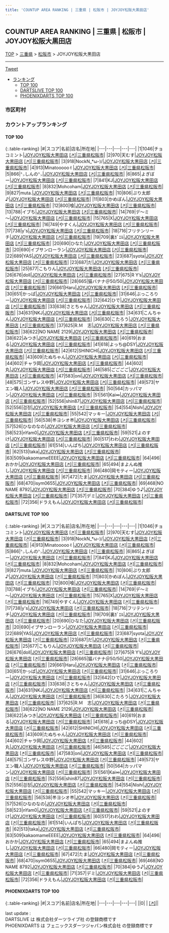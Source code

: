 ```yaml
---
title: 'COUNTUP AREA RANKING | 三重県 | 松阪市 | JOYJOY松阪大黒田店'
---
```

## COUNTUP AREA RANKING | 三重県 | 松阪市 | JOYJOY松阪大黒田店

[TOP](/darts/rank/) > [三重県](/darts/rank/三重県/) > [松阪市](/darts/rank/三重県/松阪市/) > JOYJOY松阪大黒田店

___

<a href="https://twitter.com/share?ref_src=twsrc%5Etfw" data-text="COUNTUP AREA RANKING | 三重県松阪市JOYJOY松阪大黒田店" class="twitter-share-button" data-hashtags="DARTSLIVE,PHOENIXDARTS,darts,ダーツ" data-show-count="false">Tweet</a>

* [ランキング](#カウントアップランキング)
    * [TOP 100](#top-100)
    * [DARTSLIVE TOP 100](#dartslive-top-100)
    * [PHOENIXDARTS TOP 100](#phoenixdarts-top-100)

### 市区町村

<ul>

</ul>

### カウントアップランキング

#### TOP 100



{:.table-ranking}
|#|スコア|名前|店名|所在地|
|---|---|---|---|---|
|1|1046|<span class="rank-name-dl">チョコミント</span>|<a href="/darts/rank/shops/e9893c98e6138b8a790ab824ce8730e5.html">JOYJOY松阪大黒田店</a> <a href="https://search.dartslive.com/jp/shop/e9893c98e6138b8a790ab824ce8730e5">[↗]</a>|<a href="/darts/rank/三重県/松阪市">三重県松阪市</a>|
|2|970|<span class="rank-name-dl">天むす</span>|<a href="/darts/rank/shops/e9893c98e6138b8a790ab824ce8730e5.html">JOYJOY松阪大黒田店</a> <a href="https://search.dartslive.com/jp/shop/e9893c98e6138b8a790ab824ce8730e5">[↗]</a>|<a href="/darts/rank/三重県/松阪市">三重県松阪市</a>|
|3|918|<span class="rank-name-dl">NockN_*ω-)/</span>|<a href="/darts/rank/shops/e9893c98e6138b8a790ab824ce8730e5.html">JOYJOY松阪大黒田店</a> <a href="https://search.dartslive.com/jp/shop/e9893c98e6138b8a790ab824ce8730e5">[↗]</a>|<a href="/darts/rank/三重県/松阪市">三重県松阪市</a>|
|4|913|<span class="rank-name-dl">Minatooooo✌︎</span>|<a href="/darts/rank/shops/e9893c98e6138b8a790ab824ce8730e5.html">JOYJOY松阪大黒田店</a> <a href="https://search.dartslive.com/jp/shop/e9893c98e6138b8a790ab824ce8730e5">[↗]</a>|<a href="/darts/rank/三重県/松阪市">三重県松阪市</a>|
|5|866|<span class="rank-name-dl">㌧しんの㌧</span>|<a href="/darts/rank/shops/e9893c98e6138b8a790ab824ce8730e5.html">JOYJOY松阪大黒田店</a> <a href="https://search.dartslive.com/jp/shop/e9893c98e6138b8a790ab824ce8730e5">[↗]</a>|<a href="/darts/rank/三重県/松阪市">三重県松阪市</a>|
|6|865|<span class="rank-name-dl">よぎぼー</span>|<a href="/darts/rank/shops/e9893c98e6138b8a790ab824ce8730e5.html">JOYJOY松阪大黒田店</a> <a href="https://search.dartslive.com/jp/shop/e9893c98e6138b8a790ab824ce8730e5">[↗]</a>|<a href="/darts/rank/三重県/松阪市">三重県松阪市</a>|
|7|841|<span class="rank-name-dl">KJ</span>|<a href="/darts/rank/shops/e9893c98e6138b8a790ab824ce8730e5.html">JOYJOY松阪大黒田店</a> <a href="https://search.dartslive.com/jp/shop/e9893c98e6138b8a790ab824ce8730e5">[↗]</a>|<a href="/darts/rank/三重県/松阪市">三重県松阪市</a>|
|8|832|<span class="rank-name-dl">Mohcoham</span>|<a href="/darts/rank/shops/e9893c98e6138b8a790ab824ce8730e5.html">JOYJOY松阪大黒田店</a> <a href="https://search.dartslive.com/jp/shop/e9893c98e6138b8a790ab824ce8730e5">[↗]</a>|<a href="/darts/rank/三重県/松阪市">三重県松阪市</a>|
|9|827|<span class="rank-name-dl">muta.</span>|<a href="/darts/rank/shops/e9893c98e6138b8a790ab824ce8730e5.html">JOYJOY松阪大黒田店</a> <a href="https://search.dartslive.com/jp/shop/e9893c98e6138b8a790ab824ce8730e5">[↗]</a>|<a href="/darts/rank/三重県/松阪市">三重県松阪市</a>|
|10|806|<span class="rank-name-dl">ぷり太郎♪</span>|<a href="/darts/rank/shops/e9893c98e6138b8a790ab824ce8730e5.html">JOYJOY松阪大黒田店</a> <a href="https://search.dartslive.com/jp/shop/e9893c98e6138b8a790ab824ce8730e5">[↗]</a>|<a href="/darts/rank/三重県/松阪市">三重県松阪市</a>|
|11|803|<span class="rank-name-dl">かめぽん</span>|<a href="/darts/rank/shops/e9893c98e6138b8a790ab824ce8730e5.html">JOYJOY松阪大黒田店</a> <a href="https://search.dartslive.com/jp/shop/e9893c98e6138b8a790ab824ce8730e5">[↗]</a>|<a href="/darts/rank/三重県/松阪市">三重県松阪市</a>|
|12|800|<span class="rank-name-dl">喰</span>|<a href="/darts/rank/shops/e9893c98e6138b8a790ab824ce8730e5.html">JOYJOY松阪大黒田店</a> <a href="https://search.dartslive.com/jp/shop/e9893c98e6138b8a790ab824ce8730e5">[↗]</a>|<a href="/darts/rank/三重県/松阪市">三重県松阪市</a>|
|13|788|<span class="rank-name-dl">イブち</span>|<a href="/darts/rank/shops/e9893c98e6138b8a790ab824ce8730e5.html">JOYJOY松阪大黒田店</a> <a href="https://search.dartslive.com/jp/shop/e9893c98e6138b8a790ab824ce8730e5">[↗]</a>|<a href="/darts/rank/三重県/松阪市">三重県松阪市</a>|
|14|769|<span class="rank-name-dl">デ～ミ～</span>|<a href="/darts/rank/shops/e9893c98e6138b8a790ab824ce8730e5.html">JOYJOY松阪大黒田店</a> <a href="https://search.dartslive.com/jp/shop/e9893c98e6138b8a790ab824ce8730e5">[↗]</a>|<a href="/darts/rank/三重県/松阪市">三重県松阪市</a>|
|15|765|<span class="rank-name-dl">X</span>|<a href="/darts/rank/shops/e9893c98e6138b8a790ab824ce8730e5.html">JOYJOY松阪大黒田店</a> <a href="https://search.dartslive.com/jp/shop/e9893c98e6138b8a790ab824ce8730e5">[↗]</a>|<a href="/darts/rank/三重県/松阪市">三重県松阪市</a>|
|16|749|<span class="rank-name-dl">やすくん</span>|<a href="/darts/rank/shops/e9893c98e6138b8a790ab824ce8730e5.html">JOYJOY松阪大黒田店</a> <a href="https://search.dartslive.com/jp/shop/e9893c98e6138b8a790ab824ce8730e5">[↗]</a>|<a href="/darts/rank/三重県/松阪市">三重県松阪市</a>|
|17|738|<span class="rank-name-dl">y&#x27;s</span>|<a href="/darts/rank/shops/e9893c98e6138b8a790ab824ce8730e5.html">JOYJOY松阪大黒田店</a> <a href="https://search.dartslive.com/jp/shop/e9893c98e6138b8a790ab824ce8730e5">[↗]</a>|<a href="/darts/rank/三重県/松阪市">三重県松阪市</a>|
|18|716|<span class="rank-name-dl">フリテンリーチ</span>|<a href="/darts/rank/shops/e9893c98e6138b8a790ab824ce8730e5.html">JOYJOY松阪大黒田店</a> <a href="https://search.dartslive.com/jp/shop/e9893c98e6138b8a790ab824ce8730e5">[↗]</a>|<a href="/darts/rank/三重県/松阪市">三重県松阪市</a>|
|19|709|<span class="rank-name-dl">裏ｶﾞｴﾙ</span>|<a href="/darts/rank/shops/e9893c98e6138b8a790ab824ce8730e5.html">JOYJOY松阪大黒田店</a> <a href="https://search.dartslive.com/jp/shop/e9893c98e6138b8a790ab824ce8730e5">[↗]</a>|<a href="/darts/rank/三重県/松阪市">三重県松阪市</a>|
|20|690|<span class="rank-name-dl">ひなた</span>|<a href="/darts/rank/shops/e9893c98e6138b8a790ab824ce8730e5.html">JOYJOY松阪大黒田店</a> <a href="https://search.dartslive.com/jp/shop/e9893c98e6138b8a790ab824ce8730e5">[↗]</a>|<a href="/darts/rank/三重県/松阪市">三重県松阪市</a>|
|20|690|<span class="rank-name-dl">イブサンローラン</span>|<a href="/darts/rank/shops/e9893c98e6138b8a790ab824ce8730e5.html">JOYJOY松阪大黒田店</a> <a href="https://search.dartslive.com/jp/shop/e9893c98e6138b8a790ab824ce8730e5">[↗]</a>|<a href="/darts/rank/三重県/松阪市">三重県松阪市</a>|
|22|689|<span class="rank-name-dl">YAS</span>|<a href="/darts/rank/shops/e9893c98e6138b8a790ab824ce8730e5.html">JOYJOY松阪大黒田店</a> <a href="https://search.dartslive.com/jp/shop/e9893c98e6138b8a790ab824ce8730e5">[↗]</a>|<a href="/darts/rank/三重県/松阪市">三重県松阪市</a>|
|23|687|<span class="rank-name-dl">syota</span>|<a href="/darts/rank/shops/e9893c98e6138b8a790ab824ce8730e5.html">JOYJOY松阪大黒田店</a> <a href="https://search.dartslive.com/jp/shop/e9893c98e6138b8a790ab824ce8730e5">[↗]</a>|<a href="/darts/rank/三重県/松阪市">三重県松阪市</a>|
|23|687|<span class="rank-name-dl">だ</span>|<a href="/darts/rank/shops/e9893c98e6138b8a790ab824ce8730e5.html">JOYJOY松阪大黒田店</a> <a href="https://search.dartslive.com/jp/shop/e9893c98e6138b8a790ab824ce8730e5">[↗]</a>|<a href="/darts/rank/三重県/松阪市">三重県松阪市</a>|
|25|677|<span class="rank-name-dl">こもりん</span>|<a href="/darts/rank/shops/e9893c98e6138b8a790ab824ce8730e5.html">JOYJOY松阪大黒田店</a> <a href="https://search.dartslive.com/jp/shop/e9893c98e6138b8a790ab824ce8730e5">[↗]</a>|<a href="/darts/rank/三重県/松阪市">三重県松阪市</a>|
|26|676|<span class="rank-name-dl">doll</span>|<a href="/darts/rank/shops/e9893c98e6138b8a790ab824ce8730e5.html">JOYJOY松阪大黒田店</a> <a href="https://search.dartslive.com/jp/shop/e9893c98e6138b8a790ab824ce8730e5">[↗]</a>|<a href="/darts/rank/三重県/松阪市">三重県松阪市</a>|
|27|675|<span class="rank-name-dl">R Y’s</span>|<a href="/darts/rank/shops/e9893c98e6138b8a790ab824ce8730e5.html">JOYJOY松阪大黒田店</a> <a href="https://search.dartslive.com/jp/shop/e9893c98e6138b8a790ab824ce8730e5">[↗]</a>|<a href="/darts/rank/三重県/松阪市">三重県松阪市</a>|
|28|665|<span class="rank-name-dl">猫バナナ＠50/50</span>|<a href="/darts/rank/shops/e9893c98e6138b8a790ab824ce8730e5.html">JOYJOY松阪大黒田店</a> <a href="https://search.dartslive.com/jp/shop/e9893c98e6138b8a790ab824ce8730e5">[↗]</a>|<a href="/darts/rank/三重県/松阪市">三重県松阪市</a>|
|29|661|<span class="rank-name-dl">Haru</span>|<a href="/darts/rank/shops/e9893c98e6138b8a790ab824ce8730e5.html">JOYJOY松阪大黒田店</a> <a href="https://search.dartslive.com/jp/shop/e9893c98e6138b8a790ab824ce8730e5">[↗]</a>|<a href="/darts/rank/三重県/松阪市">三重県松阪市</a>|
|30|651|<span class="rank-name-dl">かっぱ</span>|<a href="/darts/rank/shops/e9893c98e6138b8a790ab824ce8730e5.html">JOYJOY松阪大黒田店</a> <a href="https://search.dartslive.com/jp/shop/e9893c98e6138b8a790ab824ce8730e5">[↗]</a>|<a href="/darts/rank/三重県/松阪市">三重県松阪市</a>|
|31|646|<span class="rank-name-dl">ぶっころりー</span>|<a href="/darts/rank/shops/e9893c98e6138b8a790ab824ce8730e5.html">JOYJOY松阪大黒田店</a> <a href="https://search.dartslive.com/jp/shop/e9893c98e6138b8a790ab824ce8730e5">[↗]</a>|<a href="/darts/rank/三重県/松阪市">三重県松阪市</a>|
|32|642|<span class="rank-name-dl">ひで</span>|<a href="/darts/rank/shops/e9893c98e6138b8a790ab824ce8730e5.html">JOYJOY松阪大黒田店</a> <a href="https://search.dartslive.com/jp/shop/e9893c98e6138b8a790ab824ce8730e5">[↗]</a>|<a href="/darts/rank/三重県/松阪市">三重県松阪市</a>|
|33|638|<span class="rank-name-dl">さとちゃん</span>|<a href="/darts/rank/shops/e9893c98e6138b8a790ab824ce8730e5.html">JOYJOY松阪大黒田店</a> <a href="https://search.dartslive.com/jp/shop/e9893c98e6138b8a790ab824ce8730e5">[↗]</a>|<a href="/darts/rank/三重県/松阪市">三重県松阪市</a>|
|34|631|<span class="rank-name-dl">NKJ</span>|<a href="/darts/rank/shops/e9893c98e6138b8a790ab824ce8730e5.html">JOYJOY松阪大黒田店</a> <a href="https://search.dartslive.com/jp/shop/e9893c98e6138b8a790ab824ce8730e5">[↗]</a>|<a href="/darts/rank/三重県/松阪市">三重県松阪市</a>|
|34|631|<span class="rank-name-dl">こんちゃん</span>|<a href="/darts/rank/shops/e9893c98e6138b8a790ab824ce8730e5.html">JOYJOY松阪大黒田店</a> <a href="https://search.dartslive.com/jp/shop/e9893c98e6138b8a790ab824ce8730e5">[↗]</a>|<a href="/darts/rank/三重県/松阪市">三重県松阪市</a>|
|36|630|<span class="rank-name-dl">こたろう</span>|<a href="/darts/rank/shops/e9893c98e6138b8a790ab824ce8730e5.html">JOYJOY松阪大黒田店</a> <a href="https://search.dartslive.com/jp/shop/e9893c98e6138b8a790ab824ce8730e5">[↗]</a>|<a href="/darts/rank/三重県/松阪市">三重県松阪市</a>|
|37|625|<span class="rank-name-dl">R.Ｍ　志</span>|<a href="/darts/rank/shops/e9893c98e6138b8a790ab824ce8730e5.html">JOYJOY松阪大黒田店</a> <a href="https://search.dartslive.com/jp/shop/e9893c98e6138b8a790ab824ce8730e5">[↗]</a>|<a href="/darts/rank/三重県/松阪市">三重県松阪市</a>|
|38|622|<span class="rank-name-dl">NO NAME 2129</span>|<a href="/darts/rank/shops/e9893c98e6138b8a790ab824ce8730e5.html">JOYJOY松阪大黒田店</a> <a href="https://search.dartslive.com/jp/shop/e9893c98e6138b8a790ab824ce8730e5">[↗]</a>|<a href="/darts/rank/三重県/松阪市">三重県松阪市</a>|
|38|622|<span class="rank-name-dl">みつき</span>|<a href="/darts/rank/shops/e9893c98e6138b8a790ab824ce8730e5.html">JOYJOY松阪大黒田店</a> <a href="https://search.dartslive.com/jp/shop/e9893c98e6138b8a790ab824ce8730e5">[↗]</a>|<a href="/darts/rank/三重県/松阪市">三重県松阪市</a>|
|40|619|<span class="rank-name-dl">おまる</span>|<a href="/darts/rank/shops/e9893c98e6138b8a790ab824ce8730e5.html">JOYJOY松阪大黒田店</a> <a href="https://search.dartslive.com/jp/shop/e9893c98e6138b8a790ab824ce8730e5">[↗]</a>|<a href="/darts/rank/三重県/松阪市">三重県松阪市</a>|
|41|618|<span class="rank-name-dl">よっち@DSY</span>|<a href="/darts/rank/shops/e9893c98e6138b8a790ab824ce8730e5.html">JOYJOY松阪大黒田店</a> <a href="https://search.dartslive.com/jp/shop/e9893c98e6138b8a790ab824ce8730e5">[↗]</a>|<a href="/darts/rank/三重県/松阪市">三重県松阪市</a>|
|42|612|<span class="rank-name-dl">SHINICHI</span>|<a href="/darts/rank/shops/e9893c98e6138b8a790ab824ce8730e5.html">JOYJOY松阪大黒田店</a> <a href="https://search.dartslive.com/jp/shop/e9893c98e6138b8a790ab824ce8730e5">[↗]</a>|<a href="/darts/rank/三重県/松阪市">三重県松阪市</a>|
|43|609|<span class="rank-name-dl">たぬちゃん</span>|<a href="/darts/rank/shops/e9893c98e6138b8a790ab824ce8730e5.html">JOYJOY松阪大黒田店</a> <a href="https://search.dartslive.com/jp/shop/e9893c98e6138b8a790ab824ce8730e5">[↗]</a>|<a href="/darts/rank/三重県/松阪市">三重県松阪市</a>|
|44|602|<span class="rank-name-dl">チャラ岡</span>|<a href="/darts/rank/shops/e9893c98e6138b8a790ab824ce8730e5.html">JOYJOY松阪大黒田店</a> <a href="https://search.dartslive.com/jp/shop/e9893c98e6138b8a790ab824ce8730e5">[↗]</a>|<a href="/darts/rank/三重県/松阪市">三重県松阪市</a>|
|44|602|<span class="rank-name-dl">丸</span>|<a href="/darts/rank/shops/e9893c98e6138b8a790ab824ce8730e5.html">JOYJOY松阪大黒田店</a> <a href="https://search.dartslive.com/jp/shop/e9893c98e6138b8a790ab824ce8730e5">[↗]</a>|<a href="/darts/rank/三重県/松阪市">三重県松阪市</a>|
|46|585|<span class="rank-name-dl">ごごごご</span>|<a href="/darts/rank/shops/e9893c98e6138b8a790ab824ce8730e5.html">JOYJOY松阪大黒田店</a> <a href="https://search.dartslive.com/jp/shop/e9893c98e6138b8a790ab824ce8730e5">[↗]</a>|<a href="/darts/rank/三重県/松阪市">三重県松阪市</a>|
|47|583|<span class="rank-name-dl">oni</span>|<a href="/darts/rank/shops/e9893c98e6138b8a790ab824ce8730e5.html">JOYJOY松阪大黒田店</a> <a href="https://search.dartslive.com/jp/shop/e9893c98e6138b8a790ab824ce8730e5">[↗]</a>|<a href="/darts/rank/三重県/松阪市">三重県松阪市</a>|
|48|575|<span class="rank-name-dl">ゴンザレス中野</span>|<a href="/darts/rank/shops/e9893c98e6138b8a790ab824ce8730e5.html">JOYJOY松阪大黒田店</a> <a href="https://search.dartslive.com/jp/shop/e9893c98e6138b8a790ab824ce8730e5">[↗]</a>|<a href="/darts/rank/三重県/松阪市">三重県松阪市</a>|
|49|573|<span class="rank-name-dl">ヤエン職人</span>|<a href="/darts/rank/shops/e9893c98e6138b8a790ab824ce8730e5.html">JOYJOY松阪大黒田店</a> <a href="https://search.dartslive.com/jp/shop/e9893c98e6138b8a790ab824ce8730e5">[↗]</a>|<a href="/darts/rank/三重県/松阪市">三重県松阪市</a>|
|50|564|<span class="rank-name-dl">カッパマン</span>|<a href="/darts/rank/shops/e9893c98e6138b8a790ab824ce8730e5.html">JOYJOY松阪大黒田店</a> <a href="https://search.dartslive.com/jp/shop/e9893c98e6138b8a790ab824ce8730e5">[↗]</a>|<a href="/darts/rank/三重県/松阪市">三重県松阪市</a>|
|51|561|<span class="rank-name-dl">Kai∞</span>|<a href="/darts/rank/shops/e9893c98e6138b8a790ab824ce8730e5.html">JOYJOY松阪大黒田店</a> <a href="https://search.dartslive.com/jp/shop/e9893c98e6138b8a790ab824ce8730e5">[↗]</a>|<a href="/darts/rank/三重県/松阪市">三重県松阪市</a>|
|52|556|<span class="rank-name-dl">shin87</span>|<a href="/darts/rank/shops/e9893c98e6138b8a790ab824ce8730e5.html">JOYJOY松阪大黒田店</a> <a href="https://search.dartslive.com/jp/shop/e9893c98e6138b8a790ab824ce8730e5">[↗]</a>|<a href="/darts/rank/三重県/松阪市">三重県松阪市</a>|
|52|556|<span class="rank-name-dl">검정</span>|<a href="/darts/rank/shops/e9893c98e6138b8a790ab824ce8730e5.html">JOYJOY松阪大黒田店</a> <a href="https://search.dartslive.com/jp/shop/e9893c98e6138b8a790ab824ce8730e5">[↗]</a>|<a href="/darts/rank/三重県/松阪市">三重県松阪市</a>|
|54|554|<span class="rank-name-dl">*Nishi*</span>|<a href="/darts/rank/shops/e9893c98e6138b8a790ab824ce8730e5.html">JOYJOY松阪大黒田店</a> <a href="https://search.dartslive.com/jp/shop/e9893c98e6138b8a790ab824ce8730e5">[↗]</a>|<a href="/darts/rank/三重県/松阪市">三重県松阪市</a>|
|55|542|<span class="rank-name-dl">マッキー</span>|<a href="/darts/rank/shops/e9893c98e6138b8a790ab824ce8730e5.html">JOYJOY松阪大黒田店</a> <a href="https://search.dartslive.com/jp/shop/e9893c98e6138b8a790ab824ce8730e5">[↗]</a>|<a href="/darts/rank/三重県/松阪市">三重県松阪市</a>|
|56|538|<span class="rank-name-dl">〠ヨシオ〠</span>|<a href="/darts/rank/shops/e9893c98e6138b8a790ab824ce8730e5.html">JOYJOY松阪大黒田店</a> <a href="https://search.dartslive.com/jp/shop/e9893c98e6138b8a790ab824ce8730e5">[↗]</a>|<a href="/darts/rank/三重県/松阪市">三重県松阪市</a>|
|57|526|<span class="rank-name-dl">ひなのなの</span>|<a href="/darts/rank/shops/e9893c98e6138b8a790ab824ce8730e5.html">JOYJOY松阪大黒田店</a> <a href="https://search.dartslive.com/jp/shop/e9893c98e6138b8a790ab824ce8730e5">[↗]</a>|<a href="/darts/rank/三重県/松阪市">三重県松阪市</a>|
|58|523|<span class="rank-name-dl">nYam0</span>|<a href="/darts/rank/shops/e9893c98e6138b8a790ab824ce8730e5.html">JOYJOY松阪大黒田店</a> <a href="https://search.dartslive.com/jp/shop/e9893c98e6138b8a790ab824ce8730e5">[↗]</a>|<a href="/darts/rank/三重県/松阪市">三重県松阪市</a>|
|59|521|<span class="rank-name-dl">よのすけ</span>|<a href="/darts/rank/shops/e9893c98e6138b8a790ab824ce8730e5.html">JOYJOY松阪大黒田店</a> <a href="https://search.dartslive.com/jp/shop/e9893c98e6138b8a790ab824ce8730e5">[↗]</a>|<a href="/darts/rank/三重県/松阪市">三重県松阪市</a>|
|60|517|<span class="rank-name-dl">わわ</span>|<a href="/darts/rank/shops/e9893c98e6138b8a790ab824ce8730e5.html">JOYJOY松阪大黒田店</a> <a href="https://search.dartslive.com/jp/shop/e9893c98e6138b8a790ab824ce8730e5">[↗]</a>|<a href="/darts/rank/三重県/松阪市">三重県松阪市</a>|
|61|514|<span class="rank-name-dl">いんぱち</span>|<a href="/darts/rank/shops/e9893c98e6138b8a790ab824ce8730e5.html">JOYJOY松阪大黒田店</a> <a href="https://search.dartslive.com/jp/shop/e9893c98e6138b8a790ab824ce8730e5">[↗]</a>|<a href="/darts/rank/三重県/松阪市">三重県松阪市</a>|
|62|513|<span class="rank-name-dl">taka</span>|<a href="/darts/rank/shops/e9893c98e6138b8a790ab824ce8730e5.html">JOYJOY松阪大黒田店</a> <a href="https://search.dartslive.com/jp/shop/e9893c98e6138b8a790ab824ce8730e5">[↗]</a>|<a href="/darts/rank/三重県/松阪市">三重県松阪市</a>|
|63|509|<span class="rank-name-dl">kakaomameEEEE</span>|<a href="/darts/rank/shops/e9893c98e6138b8a790ab824ce8730e5.html">JOYJOY松阪大黒田店</a> <a href="https://search.dartslive.com/jp/shop/e9893c98e6138b8a790ab824ce8730e5">[↗]</a>|<a href="/darts/rank/三重県/松阪市">三重県松阪市</a>|
|64|496|<span class="rank-name-dl">おかか</span>|<a href="/darts/rank/shops/e9893c98e6138b8a790ab824ce8730e5.html">JOYJOY松阪大黒田店</a> <a href="https://search.dartslive.com/jp/shop/e9893c98e6138b8a790ab824ce8730e5">[↗]</a>|<a href="/darts/rank/三重県/松阪市">三重県松阪市</a>|
|65|494|<span class="rank-name-dl">まよんぬ推し</span>|<a href="/darts/rank/shops/e9893c98e6138b8a790ab824ce8730e5.html">JOYJOY松阪大黒田店</a> <a href="https://search.dartslive.com/jp/shop/e9893c98e6138b8a790ab824ce8730e5">[↗]</a>|<a href="/darts/rank/三重県/松阪市">三重県松阪市</a>|
|66|480|<span class="rank-name-dl">岡モティー</span>|<a href="/darts/rank/shops/e9893c98e6138b8a790ab824ce8730e5.html">JOYJOY松阪大黒田店</a> <a href="https://search.dartslive.com/jp/shop/e9893c98e6138b8a790ab824ce8730e5">[↗]</a>|<a href="/darts/rank/三重県/松阪市">三重県松阪市</a>|
|67|472|<span class="rank-name-dl">たま</span>|<a href="/darts/rank/shops/e9893c98e6138b8a790ab824ce8730e5.html">JOYJOY松阪大黒田店</a> <a href="https://search.dartslive.com/jp/shop/e9893c98e6138b8a790ab824ce8730e5">[↗]</a>|<a href="/darts/rank/三重県/松阪市">三重県松阪市</a>|
|68|470|<span class="rank-name-dl">isym0655</span>|<a href="/darts/rank/shops/e9893c98e6138b8a790ab824ce8730e5.html">JOYJOY松阪大黒田店</a> <a href="https://search.dartslive.com/jp/shop/e9893c98e6138b8a790ab824ce8730e5">[↗]</a>|<a href="/darts/rank/三重県/松阪市">三重県松阪市</a>|
|69|468|<span class="rank-name-dl">NO NAME 8792</span>|<a href="/darts/rank/shops/e9893c98e6138b8a790ab824ce8730e5.html">JOYJOY松阪大黒田店</a> <a href="https://search.dartslive.com/jp/shop/e9893c98e6138b8a790ab824ce8730e5">[↗]</a>|<a href="/darts/rank/三重県/松阪市">三重県松阪市</a>|
|70|384|<span class="rank-name-dl">ゆう♪</span>|<a href="/darts/rank/shops/e9893c98e6138b8a790ab824ce8730e5.html">JOYJOY松阪大黒田店</a> <a href="https://search.dartslive.com/jp/shop/e9893c98e6138b8a790ab824ce8730e5">[↗]</a>|<a href="/darts/rank/三重県/松阪市">三重県松阪市</a>|
|71|357|<span class="rank-name-dl">デミ</span>|<a href="/darts/rank/shops/e9893c98e6138b8a790ab824ce8730e5.html">JOYJOY松阪大黒田店</a> <a href="https://search.dartslive.com/jp/shop/e9893c98e6138b8a790ab824ce8730e5">[↗]</a>|<a href="/darts/rank/三重県/松阪市">三重県松阪市</a>|
|72|356|<span class="rank-name-dl">ドラえもん</span>|<a href="/darts/rank/shops/e9893c98e6138b8a790ab824ce8730e5.html">JOYJOY松阪大黒田店</a> <a href="https://search.dartslive.com/jp/shop/e9893c98e6138b8a790ab824ce8730e5">[↗]</a>|<a href="/darts/rank/三重県/松阪市">三重県松阪市</a>|


#### DARTSLIVE TOP 100



{:.table-ranking}
|#|スコア|名前|店名|所在地|
|---|---|---|---|---|
|1|1046|<span class="rank-name-dl">チョコミント</span>|<a href="/darts/rank/shops/e9893c98e6138b8a790ab824ce8730e5.html">JOYJOY松阪大黒田店</a> <a href="https://search.dartslive.com/jp/shop/e9893c98e6138b8a790ab824ce8730e5">[↗]</a>|<a href="/darts/rank/三重県/松阪市">三重県松阪市</a>|
|2|970|<span class="rank-name-dl">天むす</span>|<a href="/darts/rank/shops/e9893c98e6138b8a790ab824ce8730e5.html">JOYJOY松阪大黒田店</a> <a href="https://search.dartslive.com/jp/shop/e9893c98e6138b8a790ab824ce8730e5">[↗]</a>|<a href="/darts/rank/三重県/松阪市">三重県松阪市</a>|
|3|918|<span class="rank-name-dl">NockN_*ω-)/</span>|<a href="/darts/rank/shops/e9893c98e6138b8a790ab824ce8730e5.html">JOYJOY松阪大黒田店</a> <a href="https://search.dartslive.com/jp/shop/e9893c98e6138b8a790ab824ce8730e5">[↗]</a>|<a href="/darts/rank/三重県/松阪市">三重県松阪市</a>|
|4|913|<span class="rank-name-dl">Minatooooo✌︎</span>|<a href="/darts/rank/shops/e9893c98e6138b8a790ab824ce8730e5.html">JOYJOY松阪大黒田店</a> <a href="https://search.dartslive.com/jp/shop/e9893c98e6138b8a790ab824ce8730e5">[↗]</a>|<a href="/darts/rank/三重県/松阪市">三重県松阪市</a>|
|5|866|<span class="rank-name-dl">㌧しんの㌧</span>|<a href="/darts/rank/shops/e9893c98e6138b8a790ab824ce8730e5.html">JOYJOY松阪大黒田店</a> <a href="https://search.dartslive.com/jp/shop/e9893c98e6138b8a790ab824ce8730e5">[↗]</a>|<a href="/darts/rank/三重県/松阪市">三重県松阪市</a>|
|6|865|<span class="rank-name-dl">よぎぼー</span>|<a href="/darts/rank/shops/e9893c98e6138b8a790ab824ce8730e5.html">JOYJOY松阪大黒田店</a> <a href="https://search.dartslive.com/jp/shop/e9893c98e6138b8a790ab824ce8730e5">[↗]</a>|<a href="/darts/rank/三重県/松阪市">三重県松阪市</a>|
|7|841|<span class="rank-name-dl">KJ</span>|<a href="/darts/rank/shops/e9893c98e6138b8a790ab824ce8730e5.html">JOYJOY松阪大黒田店</a> <a href="https://search.dartslive.com/jp/shop/e9893c98e6138b8a790ab824ce8730e5">[↗]</a>|<a href="/darts/rank/三重県/松阪市">三重県松阪市</a>|
|8|832|<span class="rank-name-dl">Mohcoham</span>|<a href="/darts/rank/shops/e9893c98e6138b8a790ab824ce8730e5.html">JOYJOY松阪大黒田店</a> <a href="https://search.dartslive.com/jp/shop/e9893c98e6138b8a790ab824ce8730e5">[↗]</a>|<a href="/darts/rank/三重県/松阪市">三重県松阪市</a>|
|9|827|<span class="rank-name-dl">muta.</span>|<a href="/darts/rank/shops/e9893c98e6138b8a790ab824ce8730e5.html">JOYJOY松阪大黒田店</a> <a href="https://search.dartslive.com/jp/shop/e9893c98e6138b8a790ab824ce8730e5">[↗]</a>|<a href="/darts/rank/三重県/松阪市">三重県松阪市</a>|
|10|806|<span class="rank-name-dl">ぷり太郎♪</span>|<a href="/darts/rank/shops/e9893c98e6138b8a790ab824ce8730e5.html">JOYJOY松阪大黒田店</a> <a href="https://search.dartslive.com/jp/shop/e9893c98e6138b8a790ab824ce8730e5">[↗]</a>|<a href="/darts/rank/三重県/松阪市">三重県松阪市</a>|
|11|803|<span class="rank-name-dl">かめぽん</span>|<a href="/darts/rank/shops/e9893c98e6138b8a790ab824ce8730e5.html">JOYJOY松阪大黒田店</a> <a href="https://search.dartslive.com/jp/shop/e9893c98e6138b8a790ab824ce8730e5">[↗]</a>|<a href="/darts/rank/三重県/松阪市">三重県松阪市</a>|
|12|800|<span class="rank-name-dl">喰</span>|<a href="/darts/rank/shops/e9893c98e6138b8a790ab824ce8730e5.html">JOYJOY松阪大黒田店</a> <a href="https://search.dartslive.com/jp/shop/e9893c98e6138b8a790ab824ce8730e5">[↗]</a>|<a href="/darts/rank/三重県/松阪市">三重県松阪市</a>|
|13|788|<span class="rank-name-dl">イブち</span>|<a href="/darts/rank/shops/e9893c98e6138b8a790ab824ce8730e5.html">JOYJOY松阪大黒田店</a> <a href="https://search.dartslive.com/jp/shop/e9893c98e6138b8a790ab824ce8730e5">[↗]</a>|<a href="/darts/rank/三重県/松阪市">三重県松阪市</a>|
|14|769|<span class="rank-name-dl">デ～ミ～</span>|<a href="/darts/rank/shops/e9893c98e6138b8a790ab824ce8730e5.html">JOYJOY松阪大黒田店</a> <a href="https://search.dartslive.com/jp/shop/e9893c98e6138b8a790ab824ce8730e5">[↗]</a>|<a href="/darts/rank/三重県/松阪市">三重県松阪市</a>|
|15|765|<span class="rank-name-dl">X</span>|<a href="/darts/rank/shops/e9893c98e6138b8a790ab824ce8730e5.html">JOYJOY松阪大黒田店</a> <a href="https://search.dartslive.com/jp/shop/e9893c98e6138b8a790ab824ce8730e5">[↗]</a>|<a href="/darts/rank/三重県/松阪市">三重県松阪市</a>|
|16|749|<span class="rank-name-dl">やすくん</span>|<a href="/darts/rank/shops/e9893c98e6138b8a790ab824ce8730e5.html">JOYJOY松阪大黒田店</a> <a href="https://search.dartslive.com/jp/shop/e9893c98e6138b8a790ab824ce8730e5">[↗]</a>|<a href="/darts/rank/三重県/松阪市">三重県松阪市</a>|
|17|738|<span class="rank-name-dl">y&#x27;s</span>|<a href="/darts/rank/shops/e9893c98e6138b8a790ab824ce8730e5.html">JOYJOY松阪大黒田店</a> <a href="https://search.dartslive.com/jp/shop/e9893c98e6138b8a790ab824ce8730e5">[↗]</a>|<a href="/darts/rank/三重県/松阪市">三重県松阪市</a>|
|18|716|<span class="rank-name-dl">フリテンリーチ</span>|<a href="/darts/rank/shops/e9893c98e6138b8a790ab824ce8730e5.html">JOYJOY松阪大黒田店</a> <a href="https://search.dartslive.com/jp/shop/e9893c98e6138b8a790ab824ce8730e5">[↗]</a>|<a href="/darts/rank/三重県/松阪市">三重県松阪市</a>|
|19|709|<span class="rank-name-dl">裏ｶﾞｴﾙ</span>|<a href="/darts/rank/shops/e9893c98e6138b8a790ab824ce8730e5.html">JOYJOY松阪大黒田店</a> <a href="https://search.dartslive.com/jp/shop/e9893c98e6138b8a790ab824ce8730e5">[↗]</a>|<a href="/darts/rank/三重県/松阪市">三重県松阪市</a>|
|20|690|<span class="rank-name-dl">ひなた</span>|<a href="/darts/rank/shops/e9893c98e6138b8a790ab824ce8730e5.html">JOYJOY松阪大黒田店</a> <a href="https://search.dartslive.com/jp/shop/e9893c98e6138b8a790ab824ce8730e5">[↗]</a>|<a href="/darts/rank/三重県/松阪市">三重県松阪市</a>|
|20|690|<span class="rank-name-dl">イブサンローラン</span>|<a href="/darts/rank/shops/e9893c98e6138b8a790ab824ce8730e5.html">JOYJOY松阪大黒田店</a> <a href="https://search.dartslive.com/jp/shop/e9893c98e6138b8a790ab824ce8730e5">[↗]</a>|<a href="/darts/rank/三重県/松阪市">三重県松阪市</a>|
|22|689|<span class="rank-name-dl">YAS</span>|<a href="/darts/rank/shops/e9893c98e6138b8a790ab824ce8730e5.html">JOYJOY松阪大黒田店</a> <a href="https://search.dartslive.com/jp/shop/e9893c98e6138b8a790ab824ce8730e5">[↗]</a>|<a href="/darts/rank/三重県/松阪市">三重県松阪市</a>|
|23|687|<span class="rank-name-dl">syota</span>|<a href="/darts/rank/shops/e9893c98e6138b8a790ab824ce8730e5.html">JOYJOY松阪大黒田店</a> <a href="https://search.dartslive.com/jp/shop/e9893c98e6138b8a790ab824ce8730e5">[↗]</a>|<a href="/darts/rank/三重県/松阪市">三重県松阪市</a>|
|23|687|<span class="rank-name-dl">だ</span>|<a href="/darts/rank/shops/e9893c98e6138b8a790ab824ce8730e5.html">JOYJOY松阪大黒田店</a> <a href="https://search.dartslive.com/jp/shop/e9893c98e6138b8a790ab824ce8730e5">[↗]</a>|<a href="/darts/rank/三重県/松阪市">三重県松阪市</a>|
|25|677|<span class="rank-name-dl">こもりん</span>|<a href="/darts/rank/shops/e9893c98e6138b8a790ab824ce8730e5.html">JOYJOY松阪大黒田店</a> <a href="https://search.dartslive.com/jp/shop/e9893c98e6138b8a790ab824ce8730e5">[↗]</a>|<a href="/darts/rank/三重県/松阪市">三重県松阪市</a>|
|26|676|<span class="rank-name-dl">doll</span>|<a href="/darts/rank/shops/e9893c98e6138b8a790ab824ce8730e5.html">JOYJOY松阪大黒田店</a> <a href="https://search.dartslive.com/jp/shop/e9893c98e6138b8a790ab824ce8730e5">[↗]</a>|<a href="/darts/rank/三重県/松阪市">三重県松阪市</a>|
|27|675|<span class="rank-name-dl">R Y’s</span>|<a href="/darts/rank/shops/e9893c98e6138b8a790ab824ce8730e5.html">JOYJOY松阪大黒田店</a> <a href="https://search.dartslive.com/jp/shop/e9893c98e6138b8a790ab824ce8730e5">[↗]</a>|<a href="/darts/rank/三重県/松阪市">三重県松阪市</a>|
|28|665|<span class="rank-name-dl">猫バナナ＠50/50</span>|<a href="/darts/rank/shops/e9893c98e6138b8a790ab824ce8730e5.html">JOYJOY松阪大黒田店</a> <a href="https://search.dartslive.com/jp/shop/e9893c98e6138b8a790ab824ce8730e5">[↗]</a>|<a href="/darts/rank/三重県/松阪市">三重県松阪市</a>|
|29|661|<span class="rank-name-dl">Haru</span>|<a href="/darts/rank/shops/e9893c98e6138b8a790ab824ce8730e5.html">JOYJOY松阪大黒田店</a> <a href="https://search.dartslive.com/jp/shop/e9893c98e6138b8a790ab824ce8730e5">[↗]</a>|<a href="/darts/rank/三重県/松阪市">三重県松阪市</a>|
|30|651|<span class="rank-name-dl">かっぱ</span>|<a href="/darts/rank/shops/e9893c98e6138b8a790ab824ce8730e5.html">JOYJOY松阪大黒田店</a> <a href="https://search.dartslive.com/jp/shop/e9893c98e6138b8a790ab824ce8730e5">[↗]</a>|<a href="/darts/rank/三重県/松阪市">三重県松阪市</a>|
|31|646|<span class="rank-name-dl">ぶっころりー</span>|<a href="/darts/rank/shops/e9893c98e6138b8a790ab824ce8730e5.html">JOYJOY松阪大黒田店</a> <a href="https://search.dartslive.com/jp/shop/e9893c98e6138b8a790ab824ce8730e5">[↗]</a>|<a href="/darts/rank/三重県/松阪市">三重県松阪市</a>|
|32|642|<span class="rank-name-dl">ひで</span>|<a href="/darts/rank/shops/e9893c98e6138b8a790ab824ce8730e5.html">JOYJOY松阪大黒田店</a> <a href="https://search.dartslive.com/jp/shop/e9893c98e6138b8a790ab824ce8730e5">[↗]</a>|<a href="/darts/rank/三重県/松阪市">三重県松阪市</a>|
|33|638|<span class="rank-name-dl">さとちゃん</span>|<a href="/darts/rank/shops/e9893c98e6138b8a790ab824ce8730e5.html">JOYJOY松阪大黒田店</a> <a href="https://search.dartslive.com/jp/shop/e9893c98e6138b8a790ab824ce8730e5">[↗]</a>|<a href="/darts/rank/三重県/松阪市">三重県松阪市</a>|
|34|631|<span class="rank-name-dl">NKJ</span>|<a href="/darts/rank/shops/e9893c98e6138b8a790ab824ce8730e5.html">JOYJOY松阪大黒田店</a> <a href="https://search.dartslive.com/jp/shop/e9893c98e6138b8a790ab824ce8730e5">[↗]</a>|<a href="/darts/rank/三重県/松阪市">三重県松阪市</a>|
|34|631|<span class="rank-name-dl">こんちゃん</span>|<a href="/darts/rank/shops/e9893c98e6138b8a790ab824ce8730e5.html">JOYJOY松阪大黒田店</a> <a href="https://search.dartslive.com/jp/shop/e9893c98e6138b8a790ab824ce8730e5">[↗]</a>|<a href="/darts/rank/三重県/松阪市">三重県松阪市</a>|
|36|630|<span class="rank-name-dl">こたろう</span>|<a href="/darts/rank/shops/e9893c98e6138b8a790ab824ce8730e5.html">JOYJOY松阪大黒田店</a> <a href="https://search.dartslive.com/jp/shop/e9893c98e6138b8a790ab824ce8730e5">[↗]</a>|<a href="/darts/rank/三重県/松阪市">三重県松阪市</a>|
|37|625|<span class="rank-name-dl">R.Ｍ　志</span>|<a href="/darts/rank/shops/e9893c98e6138b8a790ab824ce8730e5.html">JOYJOY松阪大黒田店</a> <a href="https://search.dartslive.com/jp/shop/e9893c98e6138b8a790ab824ce8730e5">[↗]</a>|<a href="/darts/rank/三重県/松阪市">三重県松阪市</a>|
|38|622|<span class="rank-name-dl">NO NAME 2129</span>|<a href="/darts/rank/shops/e9893c98e6138b8a790ab824ce8730e5.html">JOYJOY松阪大黒田店</a> <a href="https://search.dartslive.com/jp/shop/e9893c98e6138b8a790ab824ce8730e5">[↗]</a>|<a href="/darts/rank/三重県/松阪市">三重県松阪市</a>|
|38|622|<span class="rank-name-dl">みつき</span>|<a href="/darts/rank/shops/e9893c98e6138b8a790ab824ce8730e5.html">JOYJOY松阪大黒田店</a> <a href="https://search.dartslive.com/jp/shop/e9893c98e6138b8a790ab824ce8730e5">[↗]</a>|<a href="/darts/rank/三重県/松阪市">三重県松阪市</a>|
|40|619|<span class="rank-name-dl">おまる</span>|<a href="/darts/rank/shops/e9893c98e6138b8a790ab824ce8730e5.html">JOYJOY松阪大黒田店</a> <a href="https://search.dartslive.com/jp/shop/e9893c98e6138b8a790ab824ce8730e5">[↗]</a>|<a href="/darts/rank/三重県/松阪市">三重県松阪市</a>|
|41|618|<span class="rank-name-dl">よっち@DSY</span>|<a href="/darts/rank/shops/e9893c98e6138b8a790ab824ce8730e5.html">JOYJOY松阪大黒田店</a> <a href="https://search.dartslive.com/jp/shop/e9893c98e6138b8a790ab824ce8730e5">[↗]</a>|<a href="/darts/rank/三重県/松阪市">三重県松阪市</a>|
|42|612|<span class="rank-name-dl">SHINICHI</span>|<a href="/darts/rank/shops/e9893c98e6138b8a790ab824ce8730e5.html">JOYJOY松阪大黒田店</a> <a href="https://search.dartslive.com/jp/shop/e9893c98e6138b8a790ab824ce8730e5">[↗]</a>|<a href="/darts/rank/三重県/松阪市">三重県松阪市</a>|
|43|609|<span class="rank-name-dl">たぬちゃん</span>|<a href="/darts/rank/shops/e9893c98e6138b8a790ab824ce8730e5.html">JOYJOY松阪大黒田店</a> <a href="https://search.dartslive.com/jp/shop/e9893c98e6138b8a790ab824ce8730e5">[↗]</a>|<a href="/darts/rank/三重県/松阪市">三重県松阪市</a>|
|44|602|<span class="rank-name-dl">チャラ岡</span>|<a href="/darts/rank/shops/e9893c98e6138b8a790ab824ce8730e5.html">JOYJOY松阪大黒田店</a> <a href="https://search.dartslive.com/jp/shop/e9893c98e6138b8a790ab824ce8730e5">[↗]</a>|<a href="/darts/rank/三重県/松阪市">三重県松阪市</a>|
|44|602|<span class="rank-name-dl">丸</span>|<a href="/darts/rank/shops/e9893c98e6138b8a790ab824ce8730e5.html">JOYJOY松阪大黒田店</a> <a href="https://search.dartslive.com/jp/shop/e9893c98e6138b8a790ab824ce8730e5">[↗]</a>|<a href="/darts/rank/三重県/松阪市">三重県松阪市</a>|
|46|585|<span class="rank-name-dl">ごごごご</span>|<a href="/darts/rank/shops/e9893c98e6138b8a790ab824ce8730e5.html">JOYJOY松阪大黒田店</a> <a href="https://search.dartslive.com/jp/shop/e9893c98e6138b8a790ab824ce8730e5">[↗]</a>|<a href="/darts/rank/三重県/松阪市">三重県松阪市</a>|
|47|583|<span class="rank-name-dl">oni</span>|<a href="/darts/rank/shops/e9893c98e6138b8a790ab824ce8730e5.html">JOYJOY松阪大黒田店</a> <a href="https://search.dartslive.com/jp/shop/e9893c98e6138b8a790ab824ce8730e5">[↗]</a>|<a href="/darts/rank/三重県/松阪市">三重県松阪市</a>|
|48|575|<span class="rank-name-dl">ゴンザレス中野</span>|<a href="/darts/rank/shops/e9893c98e6138b8a790ab824ce8730e5.html">JOYJOY松阪大黒田店</a> <a href="https://search.dartslive.com/jp/shop/e9893c98e6138b8a790ab824ce8730e5">[↗]</a>|<a href="/darts/rank/三重県/松阪市">三重県松阪市</a>|
|49|573|<span class="rank-name-dl">ヤエン職人</span>|<a href="/darts/rank/shops/e9893c98e6138b8a790ab824ce8730e5.html">JOYJOY松阪大黒田店</a> <a href="https://search.dartslive.com/jp/shop/e9893c98e6138b8a790ab824ce8730e5">[↗]</a>|<a href="/darts/rank/三重県/松阪市">三重県松阪市</a>|
|50|564|<span class="rank-name-dl">カッパマン</span>|<a href="/darts/rank/shops/e9893c98e6138b8a790ab824ce8730e5.html">JOYJOY松阪大黒田店</a> <a href="https://search.dartslive.com/jp/shop/e9893c98e6138b8a790ab824ce8730e5">[↗]</a>|<a href="/darts/rank/三重県/松阪市">三重県松阪市</a>|
|51|561|<span class="rank-name-dl">Kai∞</span>|<a href="/darts/rank/shops/e9893c98e6138b8a790ab824ce8730e5.html">JOYJOY松阪大黒田店</a> <a href="https://search.dartslive.com/jp/shop/e9893c98e6138b8a790ab824ce8730e5">[↗]</a>|<a href="/darts/rank/三重県/松阪市">三重県松阪市</a>|
|52|556|<span class="rank-name-dl">shin87</span>|<a href="/darts/rank/shops/e9893c98e6138b8a790ab824ce8730e5.html">JOYJOY松阪大黒田店</a> <a href="https://search.dartslive.com/jp/shop/e9893c98e6138b8a790ab824ce8730e5">[↗]</a>|<a href="/darts/rank/三重県/松阪市">三重県松阪市</a>|
|52|556|<span class="rank-name-dl">검정</span>|<a href="/darts/rank/shops/e9893c98e6138b8a790ab824ce8730e5.html">JOYJOY松阪大黒田店</a> <a href="https://search.dartslive.com/jp/shop/e9893c98e6138b8a790ab824ce8730e5">[↗]</a>|<a href="/darts/rank/三重県/松阪市">三重県松阪市</a>|
|54|554|<span class="rank-name-dl">*Nishi*</span>|<a href="/darts/rank/shops/e9893c98e6138b8a790ab824ce8730e5.html">JOYJOY松阪大黒田店</a> <a href="https://search.dartslive.com/jp/shop/e9893c98e6138b8a790ab824ce8730e5">[↗]</a>|<a href="/darts/rank/三重県/松阪市">三重県松阪市</a>|
|55|542|<span class="rank-name-dl">マッキー</span>|<a href="/darts/rank/shops/e9893c98e6138b8a790ab824ce8730e5.html">JOYJOY松阪大黒田店</a> <a href="https://search.dartslive.com/jp/shop/e9893c98e6138b8a790ab824ce8730e5">[↗]</a>|<a href="/darts/rank/三重県/松阪市">三重県松阪市</a>|
|56|538|<span class="rank-name-dl">〠ヨシオ〠</span>|<a href="/darts/rank/shops/e9893c98e6138b8a790ab824ce8730e5.html">JOYJOY松阪大黒田店</a> <a href="https://search.dartslive.com/jp/shop/e9893c98e6138b8a790ab824ce8730e5">[↗]</a>|<a href="/darts/rank/三重県/松阪市">三重県松阪市</a>|
|57|526|<span class="rank-name-dl">ひなのなの</span>|<a href="/darts/rank/shops/e9893c98e6138b8a790ab824ce8730e5.html">JOYJOY松阪大黒田店</a> <a href="https://search.dartslive.com/jp/shop/e9893c98e6138b8a790ab824ce8730e5">[↗]</a>|<a href="/darts/rank/三重県/松阪市">三重県松阪市</a>|
|58|523|<span class="rank-name-dl">nYam0</span>|<a href="/darts/rank/shops/e9893c98e6138b8a790ab824ce8730e5.html">JOYJOY松阪大黒田店</a> <a href="https://search.dartslive.com/jp/shop/e9893c98e6138b8a790ab824ce8730e5">[↗]</a>|<a href="/darts/rank/三重県/松阪市">三重県松阪市</a>|
|59|521|<span class="rank-name-dl">よのすけ</span>|<a href="/darts/rank/shops/e9893c98e6138b8a790ab824ce8730e5.html">JOYJOY松阪大黒田店</a> <a href="https://search.dartslive.com/jp/shop/e9893c98e6138b8a790ab824ce8730e5">[↗]</a>|<a href="/darts/rank/三重県/松阪市">三重県松阪市</a>|
|60|517|<span class="rank-name-dl">わわ</span>|<a href="/darts/rank/shops/e9893c98e6138b8a790ab824ce8730e5.html">JOYJOY松阪大黒田店</a> <a href="https://search.dartslive.com/jp/shop/e9893c98e6138b8a790ab824ce8730e5">[↗]</a>|<a href="/darts/rank/三重県/松阪市">三重県松阪市</a>|
|61|514|<span class="rank-name-dl">いんぱち</span>|<a href="/darts/rank/shops/e9893c98e6138b8a790ab824ce8730e5.html">JOYJOY松阪大黒田店</a> <a href="https://search.dartslive.com/jp/shop/e9893c98e6138b8a790ab824ce8730e5">[↗]</a>|<a href="/darts/rank/三重県/松阪市">三重県松阪市</a>|
|62|513|<span class="rank-name-dl">taka</span>|<a href="/darts/rank/shops/e9893c98e6138b8a790ab824ce8730e5.html">JOYJOY松阪大黒田店</a> <a href="https://search.dartslive.com/jp/shop/e9893c98e6138b8a790ab824ce8730e5">[↗]</a>|<a href="/darts/rank/三重県/松阪市">三重県松阪市</a>|
|63|509|<span class="rank-name-dl">kakaomameEEEE</span>|<a href="/darts/rank/shops/e9893c98e6138b8a790ab824ce8730e5.html">JOYJOY松阪大黒田店</a> <a href="https://search.dartslive.com/jp/shop/e9893c98e6138b8a790ab824ce8730e5">[↗]</a>|<a href="/darts/rank/三重県/松阪市">三重県松阪市</a>|
|64|496|<span class="rank-name-dl">おかか</span>|<a href="/darts/rank/shops/e9893c98e6138b8a790ab824ce8730e5.html">JOYJOY松阪大黒田店</a> <a href="https://search.dartslive.com/jp/shop/e9893c98e6138b8a790ab824ce8730e5">[↗]</a>|<a href="/darts/rank/三重県/松阪市">三重県松阪市</a>|
|65|494|<span class="rank-name-dl">まよんぬ推し</span>|<a href="/darts/rank/shops/e9893c98e6138b8a790ab824ce8730e5.html">JOYJOY松阪大黒田店</a> <a href="https://search.dartslive.com/jp/shop/e9893c98e6138b8a790ab824ce8730e5">[↗]</a>|<a href="/darts/rank/三重県/松阪市">三重県松阪市</a>|
|66|480|<span class="rank-name-dl">岡モティー</span>|<a href="/darts/rank/shops/e9893c98e6138b8a790ab824ce8730e5.html">JOYJOY松阪大黒田店</a> <a href="https://search.dartslive.com/jp/shop/e9893c98e6138b8a790ab824ce8730e5">[↗]</a>|<a href="/darts/rank/三重県/松阪市">三重県松阪市</a>|
|67|472|<span class="rank-name-dl">たま</span>|<a href="/darts/rank/shops/e9893c98e6138b8a790ab824ce8730e5.html">JOYJOY松阪大黒田店</a> <a href="https://search.dartslive.com/jp/shop/e9893c98e6138b8a790ab824ce8730e5">[↗]</a>|<a href="/darts/rank/三重県/松阪市">三重県松阪市</a>|
|68|470|<span class="rank-name-dl">isym0655</span>|<a href="/darts/rank/shops/e9893c98e6138b8a790ab824ce8730e5.html">JOYJOY松阪大黒田店</a> <a href="https://search.dartslive.com/jp/shop/e9893c98e6138b8a790ab824ce8730e5">[↗]</a>|<a href="/darts/rank/三重県/松阪市">三重県松阪市</a>|
|69|468|<span class="rank-name-dl">NO NAME 8792</span>|<a href="/darts/rank/shops/e9893c98e6138b8a790ab824ce8730e5.html">JOYJOY松阪大黒田店</a> <a href="https://search.dartslive.com/jp/shop/e9893c98e6138b8a790ab824ce8730e5">[↗]</a>|<a href="/darts/rank/三重県/松阪市">三重県松阪市</a>|
|70|384|<span class="rank-name-dl">ゆう♪</span>|<a href="/darts/rank/shops/e9893c98e6138b8a790ab824ce8730e5.html">JOYJOY松阪大黒田店</a> <a href="https://search.dartslive.com/jp/shop/e9893c98e6138b8a790ab824ce8730e5">[↗]</a>|<a href="/darts/rank/三重県/松阪市">三重県松阪市</a>|
|71|357|<span class="rank-name-dl">デミ</span>|<a href="/darts/rank/shops/e9893c98e6138b8a790ab824ce8730e5.html">JOYJOY松阪大黒田店</a> <a href="https://search.dartslive.com/jp/shop/e9893c98e6138b8a790ab824ce8730e5">[↗]</a>|<a href="/darts/rank/三重県/松阪市">三重県松阪市</a>|
|72|356|<span class="rank-name-dl">ドラえもん</span>|<a href="/darts/rank/shops/e9893c98e6138b8a790ab824ce8730e5.html">JOYJOY松阪大黒田店</a> <a href="https://search.dartslive.com/jp/shop/e9893c98e6138b8a790ab824ce8730e5">[↗]</a>|<a href="/darts/rank/三重県/松阪市">三重県松阪市</a>|


#### PHOENIXDARTS TOP 100



{:.table-ranking}
|#|スコア|名前|店名|所在地|
|---|---|---|---|---|
||0|<span class="rank-name-dl"> </span>|<a href="/darts/rank/shops/.html"></a> <a href="">[↗]</a>|<a href="/darts/rank//"></a>|


<div class="footer border-top border-gray-light mt-5 pt-3 text-right text-gray">
    last update : <span style="font-weight: italic" id="foot_last_modified"></span><br />
    DARTSLIVE は 株式会社ダーツライブ社 の登録商標です<br />
    PHOENIXDARTS は フェニックスダーツジャパン株式会社 の登録商標です<br />
</div>

<script src="https://cdnjs.cloudflare.com/ajax/libs/jquery.tablesorter/2.31.3/js/jquery.tablesorter.min.js" integrity="sha512-qzgd5cYSZcosqpzpn7zF2ZId8f/8CHmFKZ8j7mU4OUXTNRd5g+ZHBPsgKEwoqxCtdQvExE5LprwwPAgoicguNg==" crossorigin="anonymous" referrerpolicy="no-referrer"></script>
<link rel="stylesheet" href="https://cdnjs.cloudflare.com/ajax/libs/jquery.tablesorter/2.31.3/css/theme.default.min.css" integrity="sha512-wghhOJkjQX0Lh3NSWvNKeZ0ZpNn+SPVXX1Qyc9OCaogADktxrBiBdKGDoqVUOyhStvMBmJQ8ZdMHiR3wuEq8+w==" crossorigin="anonymous" referrerpolicy="no-referrer" />
<script>
$(function() {
    $(".table-ranking").tablesorter({sortList:[[0, 0]]});
    $("#foot_last_modified").text(formatDate(new Date(document.lastModified), 'yyyy-MM-dd HH:mm:ss'));
});
</script>

<script async src="https://platform.twitter.com/widgets.js" charset="utf-8"></script>